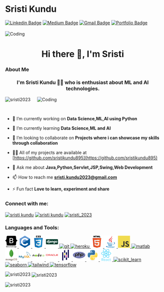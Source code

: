 # Sristi  Kundu  
[![Linkedin Badge](https://img.shields.io/badge/-sristikundu-blue?style=flat-square&logo=Linkedin&logoColor=white&link=https://www.linkedin.com/in/sristikundu/)](https://www.linkedin.com/in/sristikundu/) [![Medium Badge](https://img.shields.io/badge/-@SristiKundu-03a57a?style=flat-square&labelColor=000000&logo=Medium&link=https://medium.com/@SristiKundu/)](https://medium.com/@SristiKundu/)
[![Gmail Badge](https://img.shields.io/badge/-sristi.kundu2023@gmail.com-c14438?style=flat-square&logo=Gmail&logoColor=white&link=mailto:sristi.kundu2023@gmail.com)](mailto:sristi.kundu2023@gmail.com)
[![Portfolio Badge](https://img.shields.io/badge/-sristikundu.github.io-orange?style=flat-square&logo=html5&logoColor=white&link=https://sristikundu.github.io)](https://sristikundu.github.io) 

<img align="middle" alt="Coding" width="1000" src="https://cdn.dribbble.com/users/2646423/screenshots/5507196/computer.gif">
<h1 align="center">Hi there 👋, I'm Sristi</h1>
<h3 align="left">About Me</h3>
<h3 align="center">I'm Sristi  Kundu 👨‍💻 who is enthusiast about ML and AI technologies. </h3>
<img align="right" alt="Coding" width="400" src="https://cdn.dribbble.com/users/331265/screenshots/2542587/gabi-d.gif">

<p align="left"> <img src="https://komarev.com/ghpvc/?username=sristi2023&label=Profile%20views&color=0e75b6&style=flat" alt="sristi2023" /> </p>

<p align="left"> <a href="https://twitter.com/" target="blank"><img src="https://img.shields.io/twitter/follow/?logo=twitter&style=for-the-badge" alt="" /></a> </p>

- 🔭 I’m currently working on **Data Science,ML,AI using Python**

- 🌱 I’m currently learning **Data Science,ML and AI**

- 👯 I’m looking to collaborate on **Projects where i can showcase my skills through collaboration**

- 👨‍💻 All of my projects are available at [https://github.com/sristikundu895](https://github.com/sristikundu895)

- 💬 Ask me about **Java,Python,Servlet,JSP,Swing,Web Development**

- 📫 How to reach me **sristi.kundu2023@gmail.com**

- ⚡ Fun fact **Love to learn, experiment and share**

<h3 align="left">Connect with me:</h3>
<p align="left">
<a href="https://linkedin.com/in/sristi kundu" target="blank"><img align="center" src="https://raw.githubusercontent.com/rahuldkjain/github-profile-readme-generator/master/src/images/icons/Social/linked-in-alt.svg" alt="sristi kundu" height="30" width="40" /></a>
<a href="https://fb.com/sristi kundu" target="blank"><img align="center" src="https://raw.githubusercontent.com/rahuldkjain/github-profile-readme-generator/master/src/images/icons/Social/facebook.svg" alt="sristi kundu" height="30" width="40" /></a>
<a href="https://instagram.com/sristi_2023" target="blank"><img align="center" src="https://raw.githubusercontent.com/rahuldkjain/github-profile-readme-generator/master/src/images/icons/Social/instagram.svg" alt="sristi_2023" height="30" width="40" /></a>
</p>

<h3 align="left">Languages and Tools:</h3>
<p align="left"> <a href="https://getbootstrap.com" target="_blank" rel="noreferrer"> <img src="https://raw.githubusercontent.com/devicons/devicon/master/icons/bootstrap/bootstrap-plain-wordmark.svg" alt="bootstrap" width="40" height="40"/> </a> <a href="https://www.cprogramming.com/" target="_blank" rel="noreferrer"> <img src="https://raw.githubusercontent.com/devicons/devicon/master/icons/c/c-original.svg" alt="c" width="40" height="40"/> </a> <a href="https://www.w3schools.com/css/" target="_blank" rel="noreferrer"> <img src="https://raw.githubusercontent.com/devicons/devicon/master/icons/css3/css3-original-wordmark.svg" alt="css3" width="40" height="40"/> </a> <a href="https://www.djangoproject.com/" target="_blank" rel="noreferrer"> <img src="https://raw.githubusercontent.com/devicons/devicon/master/icons/django/django-original.svg" alt="django" width="40" height="40"/> </a> <a href="https://git-scm.com/" target="_blank" rel="noreferrer"> <img src="https://www.vectorlogo.zone/logos/git-scm/git-scm-icon.svg" alt="git" width="40" height="40"/> </a> <a href="https://heroku.com" target="_blank" rel="noreferrer"> <img src="https://www.vectorlogo.zone/logos/heroku/heroku-icon.svg" alt="heroku" width="40" height="40"/> </a> <a href="https://www.w3.org/html/" target="_blank" rel="noreferrer"> <img src="https://raw.githubusercontent.com/devicons/devicon/master/icons/html5/html5-original-wordmark.svg" alt="html5" width="40" height="40"/> </a> <a href="https://www.java.com" target="_blank" rel="noreferrer"> <img src="https://raw.githubusercontent.com/devicons/devicon/master/icons/java/java-original.svg" alt="java" width="40" height="40"/> </a> <a href="https://developer.mozilla.org/en-US/docs/Web/JavaScript" target="_blank" rel="noreferrer"> <img src="https://raw.githubusercontent.com/devicons/devicon/master/icons/javascript/javascript-original.svg" alt="javascript" width="40" height="40"/> </a> <a href="https://www.mathworks.com/" target="_blank" rel="noreferrer"> <img src="https://upload.wikimedia.org/wikipedia/commons/2/21/Matlab_Logo.png" alt="matlab" width="40" height="40"/> </a> <a href="https://www.mongodb.com/" target="_blank" rel="noreferrer"> <img src="https://raw.githubusercontent.com/devicons/devicon/master/icons/mongodb/mongodb-original-wordmark.svg" alt="mongodb" width="40" height="40"/> </a> <a href="https://www.mysql.com/" target="_blank" rel="noreferrer"> <img src="https://raw.githubusercontent.com/devicons/devicon/master/icons/mysql/mysql-original-wordmark.svg" alt="mysql" width="40" height="40"/> </a> <a href="https://nodejs.org" target="_blank" rel="noreferrer"> <img src="https://raw.githubusercontent.com/devicons/devicon/master/icons/nodejs/nodejs-original-wordmark.svg" alt="nodejs" width="40" height="40"/> </a> <a href="https://www.oracle.com/" target="_blank" rel="noreferrer"> <img src="https://raw.githubusercontent.com/devicons/devicon/master/icons/oracle/oracle-original.svg" alt="oracle" width="40" height="40"/> </a> <a href="https://pandas.pydata.org/" target="_blank" rel="noreferrer"> <img src="https://raw.githubusercontent.com/devicons/devicon/2ae2a900d2f041da66e950e4d48052658d850630/icons/pandas/pandas-original.svg" alt="pandas" width="40" height="40"/> </a> <a href="https://www.php.net" target="_blank" rel="noreferrer"> <img src="https://raw.githubusercontent.com/devicons/devicon/master/icons/php/php-original.svg" alt="php" width="40" height="40"/> </a> <a href="https://www.python.org" target="_blank" rel="noreferrer"> <img src="https://raw.githubusercontent.com/devicons/devicon/master/icons/python/python-original.svg" alt="python" width="40" height="40"/> </a> <a href="https://reactjs.org/" target="_blank" rel="noreferrer"> <img src="https://raw.githubusercontent.com/devicons/devicon/master/icons/react/react-original-wordmark.svg" alt="react" width="40" height="40"/> </a> <a href="https://scikit-learn.org/" target="_blank" rel="noreferrer"> <img src="https://upload.wikimedia.org/wikipedia/commons/0/05/Scikit_learn_logo_small.svg" alt="scikit_learn" width="40" height="40"/> </a> <a href="https://seaborn.pydata.org/" target="_blank" rel="noreferrer"> <img src="https://seaborn.pydata.org/_images/logo-mark-lightbg.svg" alt="seaborn" width="40" height="40"/> </a> <a href="https://tailwindcss.com/" target="_blank" rel="noreferrer"> <img src="https://www.vectorlogo.zone/logos/tailwindcss/tailwindcss-icon.svg" alt="tailwind" width="40" height="40"/> </a> <a href="https://www.tensorflow.org" target="_blank" rel="noreferrer"> <img src="https://www.vectorlogo.zone/logos/tensorflow/tensorflow-icon.svg" alt="tensorflow" width="40" height="40"/> </a> </p>

<p><img align="left" src="https://github-readme-stats.vercel.app/api/top-langs?username=sristi2023&show_icons=true&locale=en&layout=compact" alt="sristi2023" /></p>

<p>&nbsp;<img align="center" src="https://github-readme-stats.vercel.app/api?username=sristi2023&show_icons=true&locale=en" alt="sristi2023" /></p>

<p><img align="center" src="https://github-readme-streak-stats.herokuapp.com/?user=sristi2023&" alt="sristi2023" /></p>
